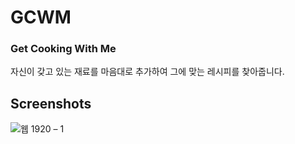 # GCWM
### Get Cooking With Me    
자신이 갖고 있는 재료를 마음대로 추가하여 그에 맞는 레시피를 찾아줍니다.
    
## Screenshots  
![웹 1920 – 1](https://user-images.githubusercontent.com/79076150/150526075-92c78b51-0315-48c8-b389-47b53fbae645.png)

